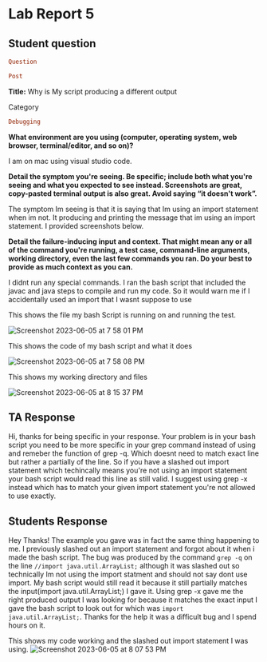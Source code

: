# Lab Report 5

## Student question
``` ruby
Question
```       

```ruby
Post
```

**Title:** Why is My script producing a different output 

Category
```ruby
Debugging
```

**What environment are you using (computer, operating system, web browser, terminal/editor, and so on)?**

I am on mac using visual studio code.



**Detail the symptom you're seeing. Be specific; include both what you're seeing and what you expected to see instead. Screenshots are great, copy-pasted terminal output is also great. Avoid saying “it doesn't work”.**


The symptom Im seeing is that it is saying that Im using an import statement when im not. It producing and printing the message that im using an import statement. I provided screenshots below.


                         
**Detail the failure-inducing input and context. That might mean any or all of the command you're running, a test case, command-line arguments, working directory, even the last few commands you ran. Do your best to provide as much context as you can.**



I didnt run any special commands. I ran the bash script that included the javac and java steps to compile and run my code. So it would warn me if I accidentally used an import that I wasnt suppose to use


This shows the file my bash Script is running on and running the test.

![Screenshot 2023-06-05 at 7 58 01 PM](https://github.com/ulises0516/cse15l-lab-reports/assets/125671517/fd5dec35-6c4b-4476-ae72-e6b7797560c9)

This shows the code of my bash script and what it does

![Screenshot 2023-06-05 at 7 58 08 PM](https://github.com/ulises0516/cse15l-lab-reports/assets/125671517/b590dfaa-9a46-4d4a-9ae3-2b70b171f5ce)


This shows my working directory and files 

![Screenshot 2023-06-05 at 8 15 37 PM](https://github.com/ulises0516/cse15l-lab-reports/assets/125671517/3b62bdbc-8c8f-424a-ac00-2b3d3ffc9651)





## TA Response 

Hi, thanks for being specific in your response. Your problem is in your bash script you need to be more specific in your grep command instead of using and remeber the function of grep -q. Which doesnt need to match exact line but rather a partially of the line. So if you have a slashed out import statement which techincally means you're not using an import statement your bash script would read this line as still valid. I suggest using grep -x instead which has to match your given import statement you're not allowed to use exactly.


## Students Response

Hey Thanks! The example you gave was in fact the same thing happening to me. I previously slashed out an import statement and forgot about it when i made the bash script. The bug was produced by the command ```grep -q``` on the line ```//import java.util.ArrayList;``` although it was slashed out so technically Im not using the import statment and should not say dont use import. My bash script would still read it because it still partially matches the input(import java.util.ArrayList;) I gave it. Using grep -x gave me the right produced output I was looking for because it matches the exact input I gave the bash script to look out for which was ```import java.util.ArrayList;```. Thanks for the help it was a difficult bug and I spend hours on it.


This shows my code working and the slashed out import statement I was using.
![Screenshot 2023-06-05 at 8 07 53 PM](https://github.com/ulises0516/cse15l-lab-reports/assets/125671517/1273fb0f-6ee2-4147-a72a-4ce2286b54cd)







